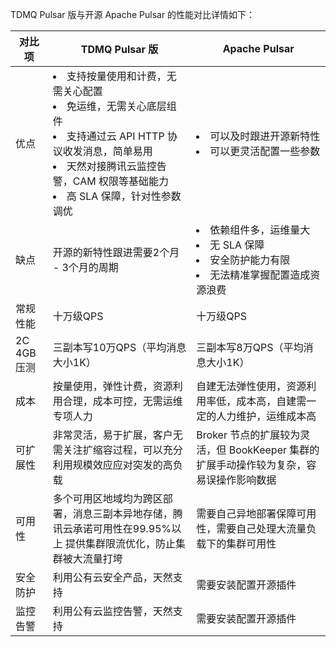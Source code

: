 TDMQ Pulsar 版与开源 Apache Pulsar 的性能对比详情如下：


| 对比项      | TDMQ Pulsar 版                                               | Apache Pulsar                                                |
| ----------- | ------------------------------------------------------------ | ------------------------------------------------------------ |
| 优点        | <li>支持按量使用和计费，无需关心配置</li><li>免运维，无需关心底层组件</li><li>支持通过云 API HTTP 协议收发消息，简单易用</li><li>天然对接腾讯云监控告警，CAM 权限等基础能力</li><li>高 SLA 保障，针对性参数调优 </li> | <li>可以及时跟进开源新特性</li><li>可以更灵活配置一些参数</li> |
| 缺点        | 开源的新特性跟进需要2个月 - 3个月的周期                   | <li>依赖组件多，运维量大</li><li>无 SLA 保障</li><li>安全防护能力有限</li><li>无法精准掌握配置造成资源浪费</li> |
| 常规性能    | 十万级QPS                                                   | 十万级QPS                                                   |
| 2C 4GB 压测 | 三副本写10万QPS（平均消息大小1K）                           | 三副本写8万QPS（平均消息大小1K）                            |
| 成本        | 按量使用，弹性计费，资源利用合理，成本可控，无需运维专项人力  | 自建无法弹性使用，资源利用率低，成本高，自建需一定的人力维护，运维成本高 |
| 可扩展性    | 非常灵活，易于扩展，客户无需关注扩缩容过程，可以充分利用规模效应应对突发的高负载 | Broker 节点的扩展较为灵活，但 BookKeeper 集群的扩展手动操作较为复杂，容易误操作影响数据 |
| 可用性      | 多个可用区地域均为跨区部署，消息三副本异地存储，腾讯云承诺可用性在99.95%以上 提供集群限流优化，防止集群被大流量打垮 | 需要自己异地部署保障可用性，需要自己处理大流量负载下的集群可用性 |
| 安全防护    | 利用公有云安全产品，天然支持                                 | 需要安装配置开源插件                                         |
| 监控告警    | 利用公有云监控告警，天然支持                                 | 需要安装配置开源插件                                         |

